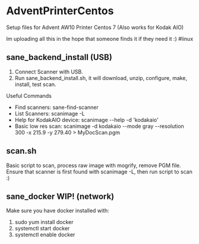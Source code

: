 # AdventPrinterCentos

Setup files for Advent AW10 Printer Centos 7
(Also works for Kodak AIO)

Im uploading all this in the hope that someone finds it if they need it :)
#linux

sane_backend_install (USB)
-----------------------------

1. Connect Scanner with USB.
2. Run sane_backend_install.sh, it will download, unzip, configure, make, install, test scan.

Useful Commands
* Find scanners: sane-find-scanner
* List Scanners: scanimage -L
* Help for KodakAIO device: scanimage --help -d 'kodakaio'
* Basic low res scan:  scanimage -d kodakaio --mode gray --resolution 300 -x 215.9 -y 279.40 > MyDocScan.pgm

scan.sh
-------

Basic script to scan, process raw image with mogrify, remove PGM file.
Ensure that scanner is first found with scanimage -L, then run script to scan :)
      
sane_docker WIP! (network)
--------------------

Make sure you have docker installed with:
1. sudo yum install docker
2. systemctl start docker
3. systemctl enable docker


